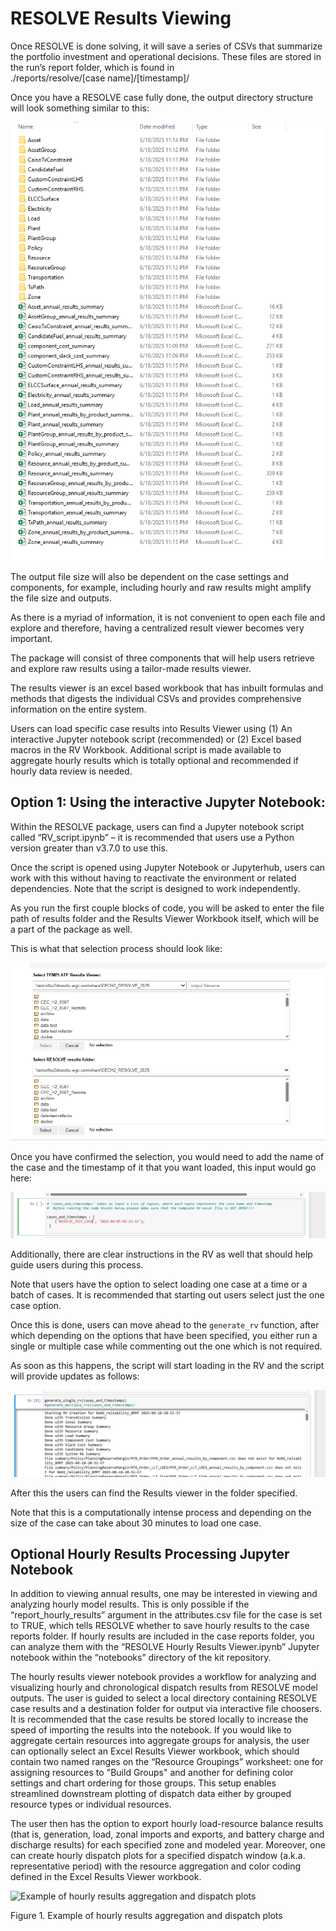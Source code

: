 # RESOLVE Results Viewing

Once RESOLVE is done solving, it will save a series of CSVs that summarize the portfolio investment and operational decisions. These files are stored in the run’s report folder, which is found in  
./reports/resolve/[case name]/[timestamp]/

Once you have a RESOLVE case fully done, the output directory structure will look something similar to this:

![Example of a RESOLVE case results](_images/b0ea53918fd18611287549e2c85b9431.png)

The output file size will also be dependent on the case settings and components, for example, including hourly and raw results might amplify the file size and outputs.

As there is a myriad of information, it is not convenient to open each file and explore and therefore, having a centralized result viewer becomes very important.

The package will consist of three components that will help users retrieve and explore raw results using a tailor-made results viewer.

The results viewer is an excel based workbook that has inbuilt formulas and methods that digests the individual CSVs and provides comprehensive information on the entire system.

Users can load specific case results into Results Viewer using (1) An interactive Jupyter notebook script (recommended) or (2) Excel based macros in the RV Workbook. Additional script is made available to aggregate hourly results which is totally optional and recommended if hourly data review is needed.

## Option 1: Using the interactive Jupyter Notebook:

Within the RESOLVE package, users can find a Jupyter notebook script called “RV_script.ipynb” – it is recommended that users use a Python version greater than v3.7.0 to use this.

Once the script is opened using Jupyter Notebook or Jupyterhub, users can work with this without having to reactivate the environment or related dependencies. Note that the script is designed to work independently.

As you run the first couple blocks of code, you will be asked to enter the file path of results folder and the Results Viewer Workbook itself, which will be a part of the package as well.

This is what that selection process should look like:

![Path selection for RESOLVE Results Viewer template and Case results folder](_images/c2eb90cc8d2d1e10a869aeb90ba893e6.png)

Once you have confirmed the selection, you would need to add the name of the case and the timestamp of it that you want loaded, this input would go here:

![Example of case results sufolder names](_images/65aa4f936e8f28af02ced7c79cae48e3.png)

Additionally, there are clear instructions in the RV as well that should help guide users during this process.

Note that users have the option to select loading one case at a time or a batch of cases. It is recommended that starting out users select just the one case option.

Once this is done, users can move ahead to the `generate_rv` function, after which depending on the options that have been specified, you either run a single or multiple case while commenting out the one which is not required.

As soon as this happens, the script will start loading in the RV and the script will provide updates as follows:

![Logs shown when a case is successfully loaded in Results Viewer](_images/56291fc65b012f9da9e15988c6cb75e2.png)

After this the users can find the Results viewer in the folder specified.

Note that this is a computationally intense process and depending on the size of the case can take about 30 minutes to load one case.


## Optional Hourly Results Processing Jupyter Notebook

In addition to viewing annual results, one may be interested in viewing and analyzing hourly model results. This is only possible if the “report_hourly_results” argument in the attributes.csv file for the case is set to TRUE, which tells RESOLVE whether to save hourly results to the case reports folder. If hourly results are included in the case reports folder, you can analyze them with the “RESOLVE Hourly Results Viewer.ipynb” Jupyter notebook within the “notebooks” directory of the kit repository.

The hourly results viewer notebook provides a workflow for analyzing and visualizing hourly and chronological dispatch results from RESOLVE model outputs. The user is guided to select a local directory containing RESOLVE case results and a destination folder for output via interactive file choosers. It is recommended that the case results be stored locally to increase the speed of importing the results into the notebook. If you would like to aggregate certain resources into aggregate groups for analysis, the user can optionally select an Excel Results Viewer workbook, which should contain two named ranges on the “Resource Groupings” worksheet: one for assigning resources to "Build Groups" and another for defining color settings and chart ordering for those groups. This setup enables streamlined downstream plotting of dispatch data either by grouped resource types or individual resources.

The user then has the option to export hourly load-resource balance results (that is, generation, load, zonal imports and exports, and battery charge and discharge results) for each specified zone and modeled year. Moreover, one can create hourly dispatch plots for a specified dispatch window (a.k.a. representative period) with the resource aggregation and color coding defined in the Excel Results Viewer workbook.

![Example of hourly results aggregation and dispatch plots](_images/aafe6b90a4ee192e3b380fdccfafcea1.emf)

Figure 1. Example of hourly results aggregation and dispatch plots

